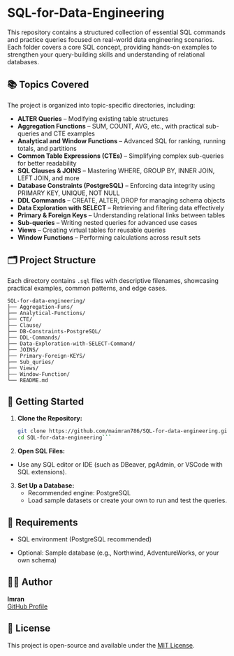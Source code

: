 # SQL-for-Data-Engineering

This repository contains a structured collection of essential SQL commands and practice queries focused on real-world data engineering scenarios. Each folder covers a core SQL concept, providing hands-on examples to strengthen your query-building skills and understanding of relational databases.

## 📚 Topics Covered

The project is organized into topic-specific directories, including:

- **ALTER Queries** – Modifying existing table structures
- **Aggregation Functions** – SUM, COUNT, AVG, etc., with practical sub-queries and CTE examples
- **Analytical and Window Functions** – Advanced SQL for ranking, running totals, and partitions
- **Common Table Expressions (CTEs)** – Simplifying complex sub-queries for better readability
- **SQL Clauses & JOINS** – Mastering WHERE, GROUP BY, INNER JOIN, LEFT JOIN, and more
- **Database Constraints (PostgreSQL)** – Enforcing data integrity using PRIMARY KEY, UNIQUE, NOT NULL
- **DDL Commands** – CREATE, ALTER, DROP for managing schema objects
- **Data Exploration with SELECT** – Retrieving and filtering data effectively
- **Primary & Foreign Keys** – Understanding relational links between tables
- **Sub-queries** – Writing nested queries for advanced use cases
- **Views** – Creating virtual tables for reusable queries
- **Window Functions** – Performing calculations across result sets

## 🗂️ Project Structure

Each directory contains `.sql` files with descriptive filenames, showcasing practical examples, common patterns, and edge cases.
```
SQL-for-data-engineering/
├── Aggregation-Funs/
├── Analytical-Functions/
├── CTE/
├── Clause/
├── DB-Constraints-PostgreSQL/
├── DDL-Commands/
├── Data-Exploration-with-SELECT-Command/
├── JOINS/
├── Primary-Foreign-KEYS/
├── Sub_quries/
├── Views/
├── Window-Function/
└── README.md
```

## 🚀 Getting Started

1. **Clone the Repository:**
   ```bash
   git clone https://github.com/maimran786/SQL-for-data-engineering.git
   cd SQL-for-data-engineering```
2. **Open SQL Files:**
  - Use any SQL editor or IDE (such as DBeaver, pgAdmin, or VSCode with SQL extensions).

3. **Set Up a Database:**
   - Recommended engine: PostgreSQL
    - Load sample datasets or create your own to run and test the queries.
## 🧰 Requirements
- SQL environment (PostgreSQL recommended)

- Optional: Sample database (e.g., Northwind, AdventureWorks, or your own schema)

## 👨‍💻 Author

**Imran**  
[GitHub Profile](https://github.com/maimran786)

## 📝 License

This project is open-source and available under the [MIT License](LICENSE).

